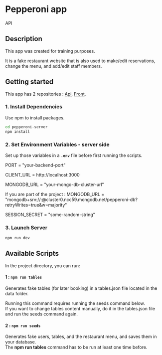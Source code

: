 # Pepperoni app
API

## Description
This app was created for training purposes.

It is a fake restaurant website that is also used to make/edit reservations, change the menu, and add/edit staff members.


## Getting started
This app has 2 repositories : [Api](https://github.com/abwashere/pepperoni-server),
[Front](https://github.com/abwashere/pepperoni-client).


### 1. Install Dependencies

Use npm to install packages.
```bash
cd pepperoni-server
npm install
```

### 2. Set Environment Variables - server side

Set up those variables in a **`.env`** file before first running the scripts.

PORT = "your-backend-port"

CLIENT_URL = http://localhost:3000

MONGODB_URL = "your-mongo-db-cluster-url" 


If you are part of the project : MONGODB_URL = "mongodb+srv://<username>:<password>@cluster0.ncc59.mongodb.net/pepperoni-db?retryWrites=true&w=majority"

SESSION_SECRET = "some-random-string"

### 3. Launch Server

```bash
npm run dev
```

## Available Scripts

In the project directory, you can run:

#### 1 : `npm run tables`

Generates fake tables (for later booking) in a tables.json file located in the data folder.

Running this command requires running the seeds command below.\
If you want to change tables content manually, do it in the tables.json file and run the seeds command again.

#### 2 : `npm run seeds`

Generates fake users, tables, and the restaurant menu, and saves them in your database.\
The **npm run tables** command has to be run at least one time before.
